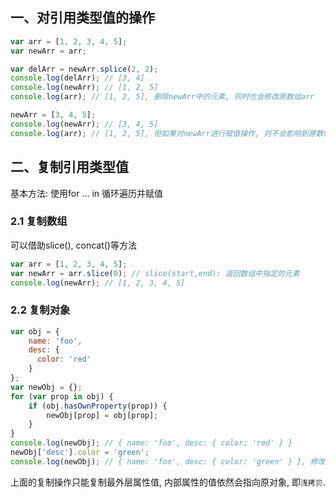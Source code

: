 ## 一、对引用类型值的操作
```javascript
var arr = [1, 2, 3, 4, 5];
var newArr = arr;

var delArr = newArr.splice(2, 2);
console.log(delArr); // [3, 4]
console.log(newArr); // [1, 2, 5]
console.log(arr); // [1, 2, 5], 删除newArr中的元素, 同时也会修改原数组arr

newArr = [3, 4, 5];
console.log(newArr); // [3, 4, 5]
console.log(arr); // [1, 2, 5], 但如果对newArr进行赋值操作, 则不会影响到原数组arr
```

## 二、复制引用类型值
基本方法: 使用for ... in 循环遍历并赋值

### 2.1 复制数组
可以借助slice(), concat()等方法
```javascript
var arr = [1, 2, 3, 4, 5];
var newArr = arr.slice(0); // slice(start,end): 返回数组中指定的元素
console.log(newArr); // [1, 2, 3, 4, 5]
```

### 2.2 复制对象
```javascript
var obj = {
    name: 'foo',
    desc: {
      color: 'red'
    }
};
var newObj = {};
for (var prop in obj) {
    if (obj.hasOwnProperty(prop)) {
        newObj[prop] = obj[prop];
    }
}
console.log(newObj); // { name: 'foo', desc: { color: 'red' } }
newObj['desc'].color = 'green';
console.log(newObj); // { name: 'foo', desc: { color: 'green' } }, 修改第二层属性的值, 同时也会修改原对象
```
上面的复制操作只能复制最外层属性值, 内部属性的值依然会指向原对象, 即`浅拷贝`.





